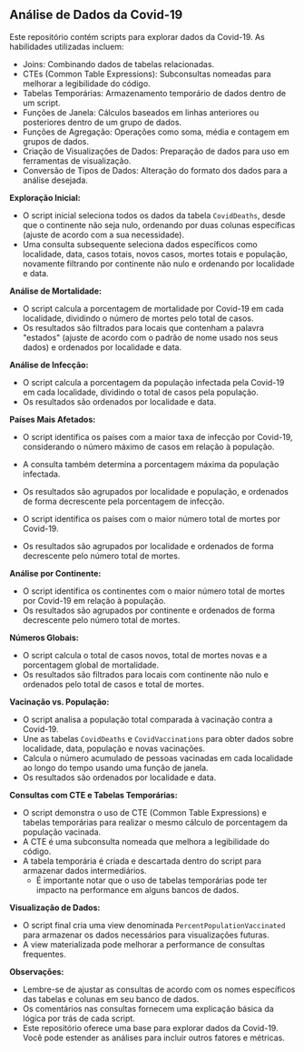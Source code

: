 ## Análise de Dados da Covid-19

Este repositório contém scripts para explorar dados da Covid-19. As habilidades utilizadas incluem:

* Joins: Combinando dados de tabelas relacionadas.
* CTEs (Common Table Expressions): Subconsultas nomeadas para melhorar a legibilidade do código.
* Tabelas Temporárias: Armazenamento temporário de dados dentro de um script.
* Funções de Janela: Cálculos baseados em linhas anteriores ou posteriores dentro de um grupo de dados.
* Funções de Agregação: Operações como soma, média e contagem em grupos de dados.
* Criação de Visualizações de Dados:  Preparação de dados para uso em ferramentas de visualização.
* Conversão de Tipos de Dados: Alteração do formato dos dados para a análise desejada.

**Exploração Inicial:**

* O script inicial seleciona todos os dados da tabela `CovidDeaths`, desde que o continente não seja nulo, ordenando por duas colunas específicas (ajuste de acordo com a sua necessidade).
* Uma consulta subsequente seleciona dados específicos como localidade, data, casos totais, novos casos, mortes totais e população, novamente filtrando por continente não nulo e ordenando por localidade e data.

**Análise de Mortalidade:**

* O script calcula a porcentagem de mortalidade por Covid-19 em cada localidade, dividindo o número de mortes pelo total de casos.
* Os resultados são filtrados para locais que contenham a palavra "estados" (ajuste de acordo com o padrão de nome usado nos seus dados) e ordenados por localidade e data.

**Análise de Infecção:**

* O script calcula a porcentagem da população infectada pela Covid-19 em cada localidade, dividindo o total de casos pela população.
* Os resultados são ordenados por localidade e data.

**Países Mais Afetados:**

* O script identifica os países com a maior taxa de infecção por Covid-19, considerando o número máximo de casos em relação à população.
* A consulta também determina a porcentagem máxima da população infectada.
* Os resultados são agrupados por localidade e população, e ordenados de forma decrescente pela porcentagem de infecção.

* O script identifica os países com o maior número total de mortes por Covid-19.
* Os resultados são agrupados por localidade e ordenados de forma decrescente pelo número total de mortes.

**Análise por Continente:**

* O script identifica os continentes com o maior número total de mortes por Covid-19 em relação à população.
* Os resultados são agrupados por continente e ordenados de forma decrescente pelo número total de mortes.

**Números Globais:**

* O script calcula o total de casos novos, total de mortes novas e a porcentagem global de mortalidade.
* Os resultados são filtrados para locais com continente não nulo e ordenados pelo total de casos e total de mortes.

**Vacinação vs. População:**

* O script analisa a população total comparada à vacinação contra a Covid-19.
* Une as tabelas `CovidDeaths` e `CovidVaccinations` para obter dados sobre localidade, data, população e novas vacinações.
* Calcula o número acumulado de pessoas vacinadas em cada localidade ao longo do tempo usando uma função de janela.
* Os resultados são ordenados por localidade e data.

**Consultas com CTE e Tabelas Temporárias:**

* O script demonstra o uso de CTE (Common Table Expressions) e tabelas temporárias para realizar o mesmo cálculo de porcentagem da população vacinada.
* A CTE é uma subconsulta nomeada que melhora a legibilidade do código.
* A tabela temporária é criada e descartada dentro do script para armazenar dados intermediários.
    * É importante notar que o uso de tabelas temporárias pode ter impacto na performance em alguns bancos de dados.

**Visualização de Dados:**

* O script final cria uma view denominada `PercentPopulationVaccinated` para armazenar os dados necessários para visualizações futuras.
* A view materializada pode melhorar a performance de consultas frequentes.

**Observações:**

* Lembre-se de ajustar as consultas de acordo com os nomes específicos das tabelas e colunas em seu banco de dados.
* Os comentários nas consultas fornecem uma explicação básica da lógica por trás de cada script.
* Este repositório oferece uma base para explorar dados da Covid-19. Você pode estender as análises para incluir outros fatores e métricas.
